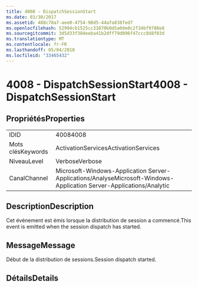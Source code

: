 ```yaml
---
title: 4008 - DispatchSessionStart
ms.date: 03/30/2017
ms.assetid: 488c78a7-aee0-4754-98d5-44afa838fed7
ms.openlocfilehash: 52994cb1525cc31070b0d5a0de0c2f34bf9788e8
ms.sourcegitcommit: 3d5d33f384eeba41b2dff79d096f47ccc8d8f03d
ms.translationtype: MT
ms.contentlocale: fr-FR
ms.lasthandoff: 05/04/2018
ms.locfileid: "33465432"
---
```

# <a name="4008---dispatchsessionstart"></a><span data-ttu-id="d14e0-102">4008 - DispatchSessionStart</span><span class="sxs-lookup"><span data-stu-id="d14e0-102">4008 - DispatchSessionStart</span></span>
## <a name="properties"></a><span data-ttu-id="d14e0-103">Propriétés</span><span class="sxs-lookup"><span data-stu-id="d14e0-103">Properties</span></span>  
  
|||  
|-|-|  
|<span data-ttu-id="d14e0-104">ID</span><span class="sxs-lookup"><span data-stu-id="d14e0-104">ID</span></span>|<span data-ttu-id="d14e0-105">4008</span><span class="sxs-lookup"><span data-stu-id="d14e0-105">4008</span></span>|  
|<span data-ttu-id="d14e0-106">Mots clés</span><span class="sxs-lookup"><span data-stu-id="d14e0-106">Keywords</span></span>|<span data-ttu-id="d14e0-107">ActivationServices</span><span class="sxs-lookup"><span data-stu-id="d14e0-107">ActivationServices</span></span>|  
|<span data-ttu-id="d14e0-108">Niveau</span><span class="sxs-lookup"><span data-stu-id="d14e0-108">Level</span></span>|<span data-ttu-id="d14e0-109">Verbose</span><span class="sxs-lookup"><span data-stu-id="d14e0-109">Verbose</span></span>|  
|<span data-ttu-id="d14e0-110">Canal</span><span class="sxs-lookup"><span data-stu-id="d14e0-110">Channel</span></span>|<span data-ttu-id="d14e0-111">Microsoft-Windows-Application Server-Applications/Analyse</span><span class="sxs-lookup"><span data-stu-id="d14e0-111">Microsoft-Windows-Application Server-Applications/Analytic</span></span>|  
  
## <a name="description"></a><span data-ttu-id="d14e0-112">Description</span><span class="sxs-lookup"><span data-stu-id="d14e0-112">Description</span></span>  
 <span data-ttu-id="d14e0-113">Cet événement est émis lorsque la distribution de session a commencé.</span><span class="sxs-lookup"><span data-stu-id="d14e0-113">This event is emitted when the session dispatch has started.</span></span>  
  
## <a name="message"></a><span data-ttu-id="d14e0-114">Message</span><span class="sxs-lookup"><span data-stu-id="d14e0-114">Message</span></span>  
 <span data-ttu-id="d14e0-115">Début de la distribution de sessions.</span><span class="sxs-lookup"><span data-stu-id="d14e0-115">Session dispatch started.</span></span>  
  
## <a name="details"></a><span data-ttu-id="d14e0-116">Détails</span><span class="sxs-lookup"><span data-stu-id="d14e0-116">Details</span></span>
